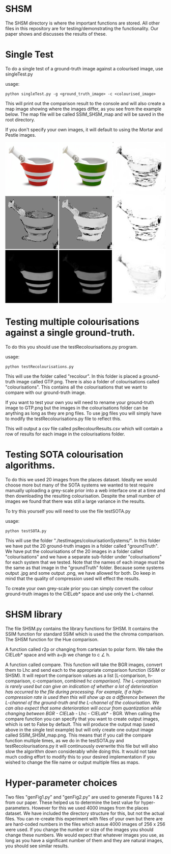 # SHSM

The SHSM directory is where the important functions are stored.  All other
files in this repository are for testing/demonstrating the functionality.
Our paper shows and discusses the results of these.

# Single Test
To do a single test of a ground-truth image against a colourised image, use
singleTest.py

usage:
```shell
python singleTest.py -g <ground_truth_image> -c <colourised_image>
```


This will print out the comparison result to the console and will also create
a map image showing where the images differ, as you see from the example below.
The map file will be called SSIM_SHSM_map and will be saved in the root directory.


If you don't specify your own images, it will default to using the Mortar and
Pestle images.

<img src='./SSIM_SHSM_map.png' width=800>


# Testing multiple colourisations against a single ground-truth.

To do this you should use the testRecolourisations.py program.

usage:
```shell
python testRecolourisations.py
```

This will use the folder called "recolour". In this folder is placed a
ground-truth image called GTP.png. There is also a folder of colourisations
called "colourisations". This contains all the colourisations that we want to
compare with our ground-truth image.

If you want to test your own you will need to rename your ground-truth image to
GTP.png but the images in the colourisations folder can be anything as long as
they are png files. To use jpg files you will simply have to modify the testRecolourisations.py file to reflect this.

This will output a csv file called psRecolourResults.csv which will contain
a row of results for each image in the colourisations folder.


# Testing SOTA colourisation algorithms.

To do this we used 20 images from the places dataset. Ideally we would choose more
but many of the SOTA systems we wanted to test require manually uploading a grey-scale
prior into a web interface one at a time and then downloading the resulting
colourisation. Despite the small number of images we found that there was still
a large variance in the results.

To try this yourself you will need to use the file testSOTA.py

usage:

```shell
python testSOTA.py
```

This will use the folder "./testImages/colourisationSystems/".
In this folder we have put the 20 ground-truth images in a folder called "groundTruth".
We have put the colourisations of the 20 images in a folder called "colourisations"
and we have a separate sub-folder under "colourisations" for each system that we
tested.
Note that the names of each image must be the same as that image in the "groundTruth"
folder. Because some systems output .jpg and some output .png, we have allowed for both.
Do keep in mind that the quality of compression used will effect the results.

To create your own grey-scale prior you can simply convert the colour ground-truth
images to the CIEL*a*b* space and use only the L-channel.


# SHSM library
The file SHSM.py contains the library functions for SHSM.
It contains the SSIM function for standard SSIM which is used the the chroma comparison.
The SHSM function for the Hue comparison.

A function called r2p or changing from cartesian to polar form. We take the CIEL*a*b* space and with a+jb we  change to c &angle; h.

A function called compare. This function will take the BGR images, convert them to Lhc and send each to the appropriate comparison function (SSIM or SHSM). It will report the comparison values as a list [L-comparison, h-comparison, c-comparison, combined h*c comparison]. The L-comparison is rarely used but can give an indication of whether
a lot of deterioration has occurred to the file during processing. For example,
if a high-compression rate is used then this will show up as a difference between
the L-channel of the ground-truth and the L-channel of the colourisation. We can also expect that some deterioration will occur from quantization while changing between BGR - CIEL*a*b* - Lhc - CIEL*a*b* - BGR.
When calling the compare function you can specify that you want to create output
images, which is set to False by default. This will produce the output map
(used above in the single test example) but will only create one output image called
SSIM_SHSM_map.png. This means that if you call the compare function multiple times, as
we do in the testSOTA.py and testRecolourisations.py it will continuously overwrite
this file but will also slow the algorithm down considerably while doing this.
It would not take much coding effort to modify this to your desired implementation
if you wished to change the file name or output multiple files as maps.



# Hyper-parameter choices
Two files "genFig1.py" and "genFig2.py" are used to generate Figures 1 & 2 from
our paper. These helped us to determine the best value for hyper-parameters.
However for this we used 4000 images from the places dataset. We have included the
directory structure for this, but not the actual files. You can re-create this
experiment with files of your own but there are are hard-coded numbers in the files
which assue 4000 images of 256 x 256 were used. If you change the number or size of
the images you should change these numbers. We would expect that whatever images you
use, as long as you have a significant number of them and they are natural images,
you should see similar results.
